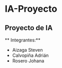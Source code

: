 # IA-Proyecto
## Proyecto de IA
** Integrantes:**
* Aizaga Steven
* Calvopiña Adrián
* Rosero Johana
